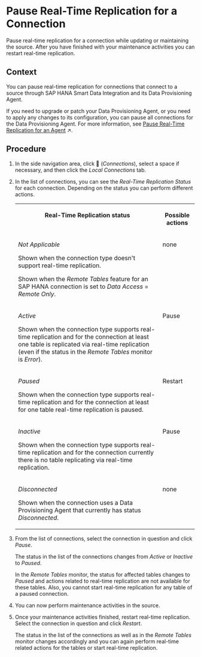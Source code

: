 <!-- loioa11f2441b840405c91918de757589097 -->

<link rel="stylesheet" type="text/css" href="../css/sap-icons.css"/>

# Pause Real-Time Replication for a Connection

Pause real-time replication for a connection while updating or maintaining the source. After you have finished with your maintenance activities you can restart real-time replication.



<a name="loioa11f2441b840405c91918de757589097__context_kg3_ppt_y4b"/>

## Context

You can pause real-time replication for connections that connect to a source through SAP HANA Smart Data Integration and its Data Provisioning Agent.

If you need to upgrade or patch your Data Provisioning Agent, or you need to apply any changes to its configuration, you can pause all connections for the Data Provisioning Agent. For more information, see [Pause Real-Time Replication for an Agent](https://help.sap.com/viewer/935116dd7c324355803d4b85809cec97/DEV_CURRENT/en-US/dac31a5e96cb41cf98383668d01d22cc.html "For a selected SAP HANA Smart Data Integration Data Provisioning Agent, you can pause real-time replication for the connections that use the agent while applying changes to it, such as configuration changes or applying patches. After you have finished your agent changes, you can restart real-time replication.") :arrow_upper_right:.



## Procedure

1.  In the side navigation area, click <span class="FPA-icons-V3"></span> \(*Connections*\), select a space if necessary, and then click the *Local Connections* tab.

2.  In the list of connections, you can see the *Real-Time Replication Status* for each connection. Depending on the status you can perform different actions.


    <table>
    <tr>
    <th valign="top">

    Real-Time Replication status
    
    </th>
    <th valign="top">

    Possible actions
    
    </th>
    </tr>
    <tr>
    <td valign="top">
    
    *Not Applicable*

    Shown when the connection type doesn't support real-time replication.

    Shown when the *Remote Tables* feature for an SAP HANA connection is set to *Data Access* = *Remote Only*.
    
    </td>
    <td valign="top">
    
    none
    
    </td>
    </tr>
    <tr>
    <td valign="top">
    
    *Active*

    Shown when the connection type supports real-time replication and for the connection at least one table is replicated via real-time replication \(even if the status in the *Remote Tables* monitor is *Error*\).
    
    </td>
    <td valign="top">
    
    Pause
    
    </td>
    </tr>
    <tr>
    <td valign="top">
    
    *Paused*

    Shown when the connection type supports real-time replication and for the connection at least for one table real-time replication is paused.
    
    </td>
    <td valign="top">
    
    Restart
    
    </td>
    </tr>
    <tr>
    <td valign="top">
    
    *Inactive*

    Shown when the connection type supports real-time replication and for the connection currently there is no table replicating via real-time replication.
    
    </td>
    <td valign="top">
    
    Pause
    
    </td>
    </tr>
    <tr>
    <td valign="top">
    
    *Disconnected*

    Shown when the connection uses a Data Provisioning Agent that currently has status *Disconnected*.
    
    </td>
    <td valign="top">
    
    none
    
    </td>
    </tr>
    </table>
    
3.  From the list of connections, select the connection in question and click *Pause*.

    The status in the list of the connections changes from *Active* or *Inactive* to *Paused*.

    In the *Remote Tables* monitor, the status for affected tables changes to *Paused* and actions related to real-time replication are not available for these tables. Also, you cannot start real-time replication for any table of a paused connection.

4.  You can now perform maintenance activities in the source.

5.  Once your maintenance activities finished, restart real-time replication. Select the connection in question and click *Restart*.

    The status in the list of the connections as well as in the *Remote Tables* monitor changes accordingly and you can again perform real-time related actions for the tables or start real-time replication.


